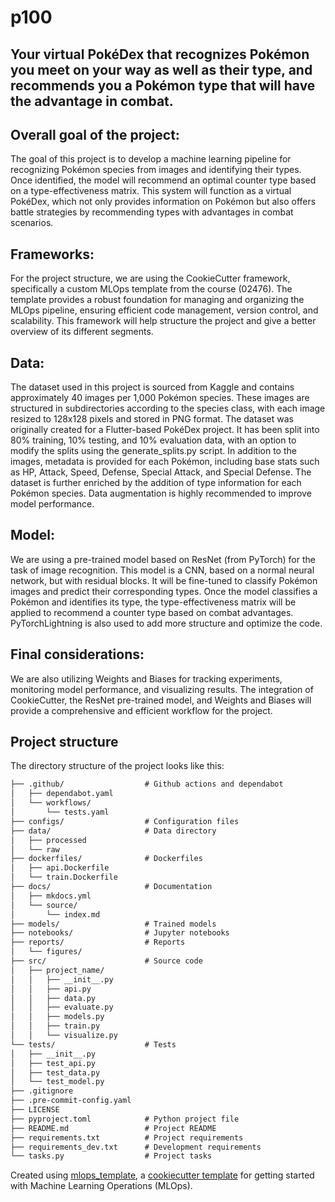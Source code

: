 # p100
## Your virtual PokéDex that recognizes Pokémon you meet on your way as well as their type, and recommends you a Pokémon type that will have the advantage in combat.

## Overall goal of the project:
The goal of this project is to develop a machine learning pipeline for recognizing Pokémon species from images and identifying their types. Once identified, the model will recommend an optimal counter type based on a type-effectiveness matrix. This system will function as a virtual PokéDex, which not only provides information on Pokémon but also offers battle strategies by recommending types with advantages in combat scenarios.

## Frameworks:
For the project structure, we are using the CookieCutter framework, specifically a custom MLOps template from the course (02476). The template provides a robust foundation for managing and organizing the MLOps pipeline, ensuring efficient code management, version control, and scalability. This framework will help structure the project and give a better overview of its different segments.

## Data:
The dataset used in this project is sourced from Kaggle and contains approximately 40 images per 1,000 Pokémon species. These images are structured in subdirectories according to the species class, with each image resized to 128x128 pixels and stored in PNG format. The dataset was originally created for a Flutter-based PokéDex project. It has been split into 80% training, 10% testing, and 10% evaluation data, with an option to modify the splits using the generate_splits.py script. In addition to the images, metadata is provided for each Pokémon, including base stats such as HP, Attack, Speed, Defense, Special Attack, and Special Defense. The dataset is further enriched by the addition of type information for each Pokémon species. Data augmentation is highly recommended to improve model performance.

## Model:
We are using a pre-trained model based on ResNet (from PyTorch) for the task of image recognition. This model is a CNN, based on a normal neural network, but with residual blocks. It will be fine-tuned to classify Pokémon images and predict their corresponding types. Once the model classifies a Pokémon and identifies its type, the type-effectiveness matrix will be applied to recommend a counter type based on combat advantages. PyTorchLightning is also used to add more structure and optimize the code.

## Final considerations:
We are also utilizing Weights and Biases for tracking experiments, monitoring model performance, and visualizing results. The integration of CookieCutter, the ResNet pre-trained model, and Weights and Biases will provide a comprehensive and efficient workflow for the project.


## Project structure

The directory structure of the project looks like this:
```txt
├── .github/                  # Github actions and dependabot
│   ├── dependabot.yaml
│   └── workflows/
│       └── tests.yaml
├── configs/                  # Configuration files
├── data/                     # Data directory
│   ├── processed
│   └── raw
├── dockerfiles/              # Dockerfiles
│   ├── api.Dockerfile
│   └── train.Dockerfile
├── docs/                     # Documentation
│   ├── mkdocs.yml
│   └── source/
│       └── index.md
├── models/                   # Trained models
├── notebooks/                # Jupyter notebooks
├── reports/                  # Reports
│   └── figures/
├── src/                      # Source code
│   ├── project_name/
│   │   ├── __init__.py
│   │   ├── api.py
│   │   ├── data.py
│   │   ├── evaluate.py
│   │   ├── models.py
│   │   ├── train.py
│   │   └── visualize.py
└── tests/                    # Tests
│   ├── __init__.py
│   ├── test_api.py
│   ├── test_data.py
│   └── test_model.py
├── .gitignore
├── .pre-commit-config.yaml
├── LICENSE
├── pyproject.toml            # Python project file
├── README.md                 # Project README
├── requirements.txt          # Project requirements
├── requirements_dev.txt      # Development requirements
└── tasks.py                  # Project tasks
```


Created using [mlops_template](https://github.com/SkafteNicki/mlops_template),
a [cookiecutter template](https://github.com/cookiecutter/cookiecutter) for getting
started with Machine Learning Operations (MLOps).
